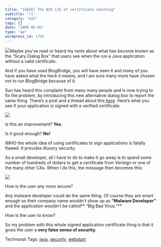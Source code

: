 ```yaml
---
title: "[GEEK] The BIG LIE of certificate checking"
subtitle: "!["
category: "422"
tags: []
date: "2005-05-02"
type: "wp"
wordpress_id: 1796
---
```

[![](https://i0.wp.com/s3.media.squarespace.com/production/1075723/12829350/weblogs/archives/Screenshot-1.png?resize=250%2C250)](https://i0.wp.com/s3.media.squarespace.com/production/1075723/12829350/weblogs/archives/Screenshot-1.png)Maybe you’ve read or heard my rants about what has become known as the “Scary Dialog Box” that users see when the run a Java application without a valid certificate.

And if you have used BlogBridge, you will have seen it and many of you have asked what the heck it means, and I am sure many more have chosen not to run BlogBridge because of it.

Sun has heard this complaint from many many people and is now trying to fix the problem, by introducing this new alternative dialog box to report the same thing. There’s a post and a thread about this [here](http://weblogs.java.net/blog/stanleyh/archive/2005/04/deployment_good_1.html). Here’s what you see if your application is signed with a verified certificate: 

[![](https://i0.wp.com/weblogs.java.net/blog/stanleyh/archive/goodbye_scary_dialog_box/security_warning_self_signed.jpg?resize=250%2C250)](https://i0.wp.com/weblogs.java.net/blog/stanleyh/archive/goodbye_scary_dialog_box/security_warning_self_signed.jpg)

Is this an improvement? **Yes**.

Is it good enough? **No!**

IMHO the whole idea of using certificates to sign applications is fatally flawed. It provides illusory security. 

As a small developer, all I have to do to make it go away is to spend some number of hundreds of dollars to get a certificate from Verisign or one of the many other CAs. When I do this, the message then becomes this: 

[![](https://i0.wp.com/weblogs.java.net/blog/stanleyh/archive/goodbye_scary_dialog_box/security_warning_signed.jpg?resize=250%2C250)](https://i0.wp.com/weblogs.java.net/blog/stanleyh/archive/goodbye_scary_dialog_box/security_warning_signed.jpg)

How is the user any more secure? 

Any malware developer could do the same thing. Of course they are smart enough so their company name wouldn’t show up as **“Malware Developer”** and the application wouldn’t be called** “Big Bad Virus.”**

How is the user to know?

So my problem with this whole signed application certificate thing is that it gives the user a **very false sense of security.**

Technorati Tags: [java](http://technorati.com/tag/java), [security](http://technorati.com/tag/security), [webstart](http://technorati.com/tag/webstart)
